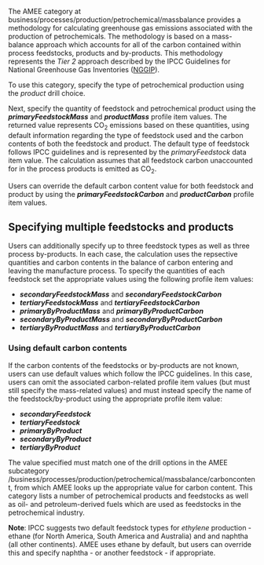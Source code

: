 The AMEE category at
business/processes/production/petrochemical/massbalance provides a
methodology for calculating greenhouse gas emissions associated with the
production of petrochemicals. The methodology is based on a mass-balance
approach which accounts for all of the carbon contained within process
feedstocks, products and by-products. This methodology represents the
*Tier 2* approach described by the IPCC Guidelines for National
Greenhouse Gas Inventories
([NGGIP](http://www.ipcc-nggip.iges.or.jp/public/2006gl/vol3.html)).

To use this category, specify the type of petrochemical production using
the *product* drill choice.

Next, specify the quantity of feedstock and petrochemical product using
the ***primaryFeedstockMass*** and ***productMass*** profile item
values. The returned value represents CO<sub>2</sub> emissions based on these
quantities, using default information regarding the type of feedstock
used and the carbon contents of both the feedstock and product. The
default type of feedstock follows IPCC guidelines and is represented by
the *primaryFeedstock* data item value. The calculation assumes that all
feedstock carbon unaccounted for in the process products is emitted as
CO<sub>2</sub>.

Users can override the default carbon content value for both feedstock
and product by using the ***primaryFeedstockCarbon*** and
***productCarbon*** profile item values.

## Specifying multiple feedstocks and products

Users can additionally specify up to three feedstock types as well as
three process by-products. In each case, the calculation uses the
repsective quantities and carbon contents in the balance of carbon
entering and leaving the manufacture process. To specify the quantities
of each feedstock set the appropriate values using the following profile
item values:

  - ***secondaryFeedstockMass*** and ***secondaryFeedstockCarbon***
  - ***tertiaryFeedstockMass*** and ***tertiaryFeedstockCarbon***
  - ***primaryByProductMass*** and ***primaryByProductCarbon***
  - ***secondaryByProductMass*** and ***secondaryByProductCarbon***
  - ***tertiaryByProductMass*** and ***tertiaryByProductCarbon***

### Using default carbon contents

If the carbon contents of the feedstocks or by-products are not known,
users can use default values which follow the IPCC guidelines. In this
case, users can omit the associated carbon-related profile item values
(but must still specify the mass-related values) and must instead
specify the name of the feedstock/by-product using the appropriate
profile item value:

  - ***secondaryFeedstock***
  - ***tertiaryFeedstock***
  - ***primaryByProduct***
  - ***secondaryByProduct***
  - ***tertiaryByProduct***

The value specified must match one of the drill options in the AMEE
subcategory
/business/processes/production/petrochemical/massbalance/carboncontent,
from which AMEE looks up the appropriate value for carbon content. This
category lists a number of petrochemical products and feedstocks as well
as oil- and petroleum-derived fuels which are used as feedstocks in the
petrochemical industry.

**Note**: IPCC suggests two default feedstock types for *ethylene*
production - ethane (for North America, South America and Australia) and
and naphtha (all other continents). AMEE uses ethane by default, but
users can override this and specify naphtha - or another feedstock - if
appropriate.
